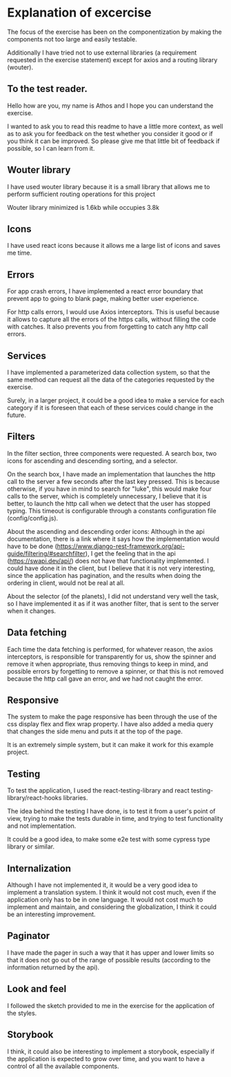 # Explanation of excercise

The focus of the exercise has been on the componentization by making the components not too large and easily testable.

Additionally I have tried not to use external libraries (a requirement requested in the exercise statement) except for axios and a routing library (wouter).

## To the test reader.

Hello how are you, my name is Athos and I hope you can understand the exercise.

I wanted to ask you to read this readme to have a little more context, as well as to ask you for feedback on the test whether you consider it good or if you think it can be improved. So please give me that little bit of feedback if possible, so I can learn from it.

## Wouter library

I have used wouter library because it is a small library that allows me to perform sufficient routing operations for this project

Wouter library minimized is 1.6kb while occupies 3.8k

## Icons

I have used react icons because it allows me a large list of icons and saves me time.

## Errors

For app crash errors, I have implemented a react error boundary that prevent app to going to blank page, making better user experience.

For http calls errors, I would use Axios interceptors. This is useful because it allows to capture all the errors of the https calls, without filling the code with catches. It also prevents you from forgetting to catch any http call errors.

## Services

I have implemented a parameterized data collection system, so that the same method can request all the data of the categories requested by the exercise.

Surely, in a larger project, it could be a good idea to make a service for each category if it is foreseen that each of these services could change in the future.

## Filters

In the filter section, three components were requested. A search box, two icons for ascending and descending sorting, and a selector.

On the search box, I have made an implementation that launches the http call to the server a few seconds after the last key pressed. This is because otherwise, if you have in mind to search for "luke", this would make four calls to the server, which is completely unnecessary, I believe that it is better, to launch the http call when we detect that the user has stopped typing. This timeout is configurable through a constants configuration file (config/config.js).

About the ascending and descending order icons:
Although in the api documentation, there is a link where it says how the implementation would have to be done (https://www.django-rest-framework.org/api-guide/filtering/#searchfilter), I get the feeling that in the api (https://swapi.dev/api/) does not have that functionality implemented. I could have done it in the client, but I believe that it is not very interesting, since the application has pagination, and the results when doing the ordering in client, would not be real at all.

About the selector (of the planets), I did not understand very well the task, so I have implemented it as if it was another filter, that is sent to the server when it changes.

## Data fetching

Each time the data fetching is performed, for whatever reason, the axios interceptors, is responsible for transparently for us, show the spinner and remove it when appropriate, thus removing things to keep in mind, and possible errors by forgetting to remove a spinner, or that this is not removed because the http call gave an error, and we had not caught the error.

## Responsive

The system to make the page responsive has been through the use of the css display flex and flex wrap property. I have also added a media query that changes the side menu and puts it at the top of the page.

It is an extremely simple system, but it can make it work for this example project.

## Testing

To test the application, I used the react-testing-library and react testing-library/react-hooks libraries.

The idea behind the testing I have done, is to test it from a user's point of view, trying to make the tests durable in time, and trying to test functionality and not implementation.

It could be a good idea, to make some e2e test with some cypress type library or similar.

## Internalization

Although I have not implemented it, it would be a very good idea to implement a translation system. I think it would not cost much, even if the application only has to be in one language. It would not cost much to implement and maintain, and considering the globalization, I think it could be an interesting improvement.

## Paginator

I have made the pager in such a way that it has upper and lower limits so that it does not go out of the range of possible results (according to the information returned by the api).

## Look and feel

I followed the sketch provided to me in the exercise for the application of the styles.

## Storybook

I think, it could also be interesting to implement a storybook, especially if the application is expected to grow over time, and you want to have a control of all the available components.
